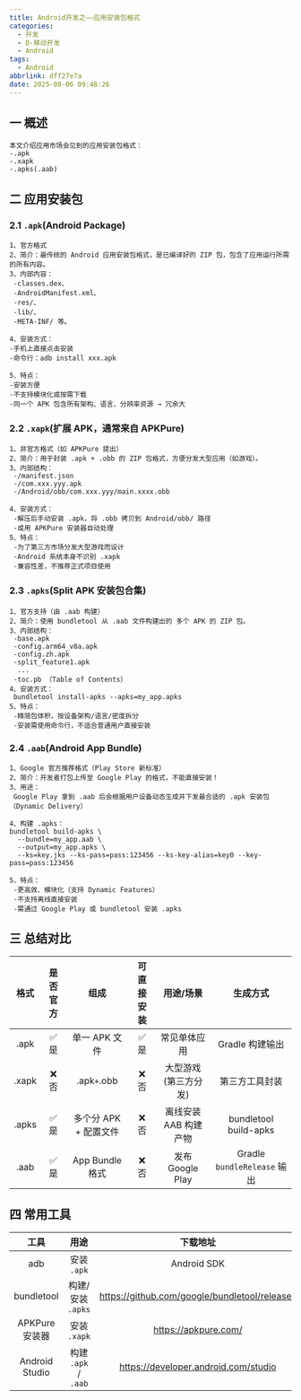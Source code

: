 ```yaml
---
title: Android开发之——应用安装包格式
categories:
  - 开发
  - D-移动开发
  - Android
tags:
  - Android
abbrlink: dff27e7a
date: 2025-08-06 09:48:26
---
```

## 一 概述

```
本文介绍应用市场会见到的应用安装包格式：
-.apk
-.xapk
-.apks(.aab)
```

<!--more-->

## 二 应用安装包

### 2.1 `.apk`(Android Package)

```
1、官方格式
2、简介：最传统的 Android 应用安装包格式，是已编译好的 ZIP 包，包含了应用运行所需的所有内容。
3、内部内容：
 -classes.dex、
 -AndroidManifest.xml、
 -res/、
 -lib/、
 -META-INF/ 等。

4、安装方式：
-手机上直接点击安装
-命令行：adb install xxx.apk

5、特点：
-安装方便
-不支持模块化或按需下载
-同一个 APK 包含所有架构、语言、分辨率资源 → 冗余大
```

### 2.2 `.xapk`(扩展 APK，通常来自 APKPure)

```
1、非官方格式（如 APKPure 提出）
2、简介：用于封装 .apk + .obb 的 ZIP 包格式，方便分发大型应用（如游戏）。
3、内部结构：
 -/manifest.json
 -/com.xxx.yyy.apk
 -/Android/obb/com.xxx.yyy/main.xxxx.obb

4、安装方式：
 -解压后手动安装 .apk，将 .obb 拷贝到 Android/obb/ 路径
 -或用 APKPure 安装器自动处理
5、特点：
 -为了第三方市场分发大型游戏而设计
 -Android 系统本身不识别 .xapk
 -兼容性差，不推荐正式项目使用
```

### 2.3 `.apks`(Split APK 安装包合集)

```
1、官方支持（由 .aab 构建）
2、简介：使用 bundletool 从 .aab 文件构建出的 多个 APK 的 ZIP 包。
3、内部结构：
 -base.apk
 -config.arm64_v8a.apk
 -config.zh.apk
 -split_feature1.apk
  ...
 -toc.pb （Table of Contents）
4、安装方式：
 bundletool install-apks --apks=my_app.apks
5、特点：
 -精简包体积，按设备架构/语言/密度拆分
 -安装需使用命令行，不适合普通用户直接安装
```

### 2.4 `.aab`(Android App Bundle)

```
1、Google 官方推荐格式（Play Store 新标准）
2、简介：开发者打包上传至 Google Play 的格式，不能直接安装！
3、用途：
 Google Play 拿到 .aab 后会根据用户设备动态生成并下发最合适的 .apk 安装包（Dynamic Delivery）

4、构建 .apks：
bundletool build-apks \
  --bundle=my_app.aab \
  --output=my_app.apks \
  --ks=key.jks --ks-pass=pass:123456 --ks-key-alias=key0 --key-pass=pass:123456

5、特点：
 -更高效、模块化（支持 Dynamic Features）
 -不支持离线直接安装
 -需通过 Google Play 或 bundletool 安装 .apks
```

## 三 总结对比

| 格式  | 是否官方 |         组成          | 可直接安装 |       用途/场景       |          生成方式           |
| :---: | :------: | :-------------------: | :--------: | :-------------------: | :-------------------------: |
| .apk  |   ✅ 是   |     单一 APK 文件     |    ✅ 是    |     常见单体应用      |       Gradle 构建输出       |
| .xapk |   ❌ 否   |     .apk` + `.obb     |    ❌ 否    | 大型游戏(第三方分发)  |       第三方工具封装        |
| .apks |   ✅ 是   | 多个分 APK + 配置文件 |    ❌ 否    | 离线安装 AAB 构建产物 |    bundletool build-apks    |
| .aab  |   ✅ 是   |    App Bundle 格式    |    ❌ 否    |   发布 Google Play    | Gradle `bundleRelease` 输出 |

## 四 常用工具

|      工具      |         用途         |                   下载地址                    |
| :------------: | :------------------: | :-------------------------------------------: |
|      adb       |     安装 `.apk`      |                  Android SDK                  |
|   bundletool   |  构建/安装 `.apks`   | https://github.com/google/bundletool/releases |
| APKPure安装器  |     安装 `.xapk`     |             https://apkpure.com/              |
| Android Studio | 构建 `.apk` / `.aab` |     https://developer.android.com/studio      |

